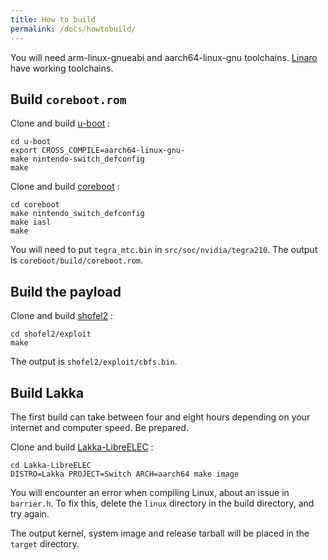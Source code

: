 ```yaml
---
title: How to build
permalink: /docs/howtobuild/
---
```


You will need arm-linux-gnueabi and aarch64-linux-gnu toolchains. [Linaro](https://releases.linaro.org/components/toolchain/binaries/latest-7/) have working toolchains.

## Build `coreboot.rom`

Clone and build [u-boot](https://github.com/lakka-switch/u-boot) : 

```
cd u-boot
export CROSS_COMPILE=aarch64-linux-gnu-
make nintendo-switch_defconfig
make
```

Clone and build [coreboot](https://github.com/lakka-switch/coreboot) : 

```
cd coreboot
make nintendo_switch_defconfig
make iasl
make
```

You will need to put `tegra_mtc.bin` in `src/soc/nvidia/tegra210`. The output is `coreboot/build/coreboot.rom`.

## Build the payload

Clone and build [shofel2](https://github.com/lakka-switch/shofel2) : 

```
cd shofel2/exploit
make
```

The output is `shofel2/exploit/cbfs.bin`.

## Build Lakka

The first build can take between four and eight hours depending on your internet and computer speed. Be prepared.

Clone and build [Lakka-LibreELEC](https://github.com/lakka-switch/Lakka-LibreELEC) :

```
cd Lakka-LibreELEC
DISTRO=Lakka PROJECT=Switch ARCH=aarch64 make image
```

You will encounter an error when compiling Linux, about an issue in `barrier.h`. To fix this, delete the `linux` directory in the build directory, and try again.

The output kernel, system image and release tarball will be placed in the `target` directory.
